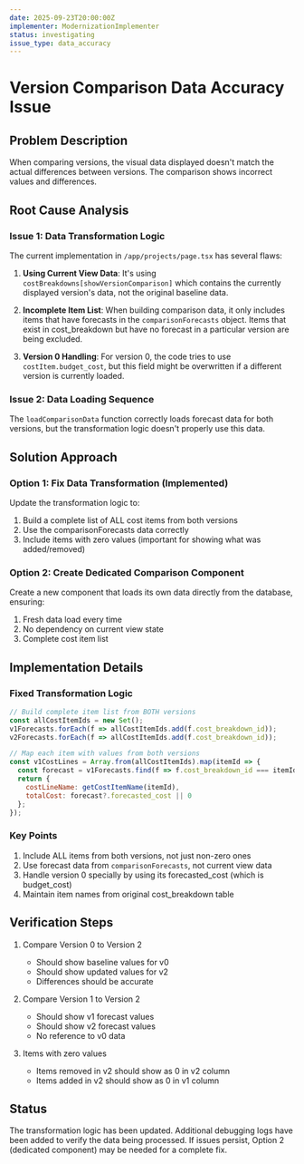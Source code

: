 ```yaml
---
date: 2025-09-23T20:00:00Z
implementer: ModernizationImplementer  
status: investigating
issue_type: data_accuracy
---
```


# Version Comparison Data Accuracy Issue

## Problem Description
When comparing versions, the visual data displayed doesn't match the actual differences between versions. The comparison shows incorrect values and differences.

## Root Cause Analysis

### Issue 1: Data Transformation Logic
The current implementation in `/app/projects/page.tsx` has several flaws:

1. **Using Current View Data**: It's using `costBreakdowns[showVersionComparison]` which contains the currently displayed version's data, not the original baseline data.

2. **Incomplete Item List**: When building comparison data, it only includes items that have forecasts in the `comparisonForecasts` object. Items that exist in cost_breakdown but have no forecast in a particular version are being excluded.

3. **Version 0 Handling**: For version 0, the code tries to use `costItem.budget_cost`, but this field might be overwritten if a different version is currently loaded.

### Issue 2: Data Loading Sequence
The `loadComparisonData` function correctly loads forecast data for both versions, but the transformation logic doesn't properly use this data.

## Solution Approach

### Option 1: Fix Data Transformation (Implemented)
Update the transformation logic to:
1. Build a complete list of ALL cost items from both versions
2. Use the comparisonForecasts data correctly
3. Include items with zero values (important for showing what was added/removed)

### Option 2: Create Dedicated Comparison Component
Create a new component that loads its own data directly from the database, ensuring:
1. Fresh data load every time
2. No dependency on current view state
3. Complete cost item list

## Implementation Details

### Fixed Transformation Logic
```javascript
// Build complete item list from BOTH versions
const allCostItemIds = new Set();
v1Forecasts.forEach(f => allCostItemIds.add(f.cost_breakdown_id));
v2Forecasts.forEach(f => allCostItemIds.add(f.cost_breakdown_id));

// Map each item with values from both versions
const v1CostLines = Array.from(allCostItemIds).map(itemId => {
  const forecast = v1Forecasts.find(f => f.cost_breakdown_id === itemId);
  return {
    costLineName: getCostItemName(itemId),
    totalCost: forecast?.forecasted_cost || 0
  };
});
```

### Key Points
1. Include ALL items from both versions, not just non-zero ones
2. Use forecast data from `comparisonForecasts`, not current view data  
3. Handle version 0 specially by using its forecasted_cost (which is budget_cost)
4. Maintain item names from original cost_breakdown table

## Verification Steps

1. Compare Version 0 to Version 2
   - Should show baseline values for v0
   - Should show updated values for v2
   - Differences should be accurate

2. Compare Version 1 to Version 2
   - Should show v1 forecast values
   - Should show v2 forecast values
   - No reference to v0 data

3. Items with zero values
   - Items removed in v2 should show as 0 in v2 column
   - Items added in v2 should show as 0 in v1 column

## Status
The transformation logic has been updated. Additional debugging logs have been added to verify the data being processed. If issues persist, Option 2 (dedicated component) may be needed for a complete fix.